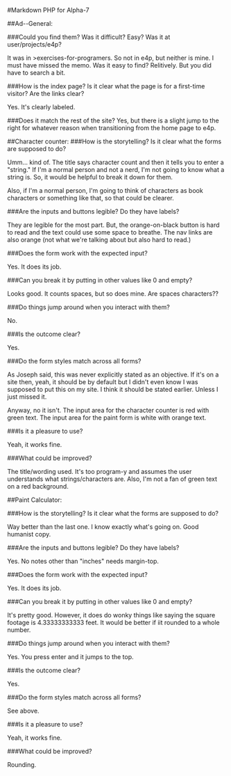 #Markdown PHP for Alpha-7

##Ad--General:

###Could you find them? Was it difficult? Easy? Was it at user/projects/e4p?

It was in >exercises-for-programers.
So not in e4p, but neither is mine. I must have missed the memo. Was it easy to find? Relitively. But you did have to search a bit. 

###How is the index page? Is it clear what the page is for a first-time visitor? Are the links clear?

Yes. It's clearly labeled. 

###Does it match the rest of the site?
Yes, but there is a slight jump to the right for whatever reason when transitioning from the home page to e4p. 

##Character counter:
###How is the storytelling? Is it clear what the forms are supposed to do?

Umm... kind of. The title says character count and then it tells you to enter a "string." If I'm a normal person and not a nerd, I'm not going to know what a string is. So, it would be helpful to break it down for them. 

Also, if I'm a normal person, I'm going to think of characters as book characters or something like that, so that could be clearer. 

###Are the inputs and buttons legible? Do they have labels?

They are legible for the most part. But, the orange-on-black button is hard to read and the text could use some space to breathe. The nav links are also orange (not what we're talking about but also hard to read.) 

###Does the form work with the expected input?

Yes. It does its job.

###Can you break it by putting in other values like 0 and empty?

Looks good. It counts spaces, but so does mine. Are spaces characters??

###Do things jump around when you interact with them?

No. 

###Is the outcome clear?

Yes.

###Do the form styles match across all forms?

As Joseph said, this was never explicitly stated as an objective. If it's on a site then, yeah, it should be by default but I didn't even know I was supposed to put this on my site. I think it should be stated earlier. Unless I just missed it. 

Anyway, no it isn't. The input area for the character counter is red with green text. The input area for the paint form is white with orange text.

###Is it a pleasure to use?

Yeah, it works fine. 

###What could be improved?

The title/wording used. It's too program-y and assumes the user understands what strings/characters are. Also, I'm not a fan of green text on a red background. 


##Paint Calculator: 

###How is the storytelling? Is it clear what the forms are supposed to do?

Way better than the last one. I know exactly what's going on. Good humanist copy.

###Are the inputs and buttons legible? Do they have labels?

Yes. No notes other than "inches" needs margin-top. 

###Does the form work with the expected input?

Yes. It does its job.

###Can you break it by putting in other values like 0 and empty?

It's pretty good. However, it does do wonky things like saying the square footage is 4.33333333333 feet. It would be better if iit rounded to a whole number.

###Do things jump around when you interact with them?

Yes. You press enter and it jumps to the top. 

###Is the outcome clear?

Yes.

###Do the form styles match across all forms?

See above.

###Is it a pleasure to use?

Yeah, it works fine. 

###What could be improved?

Rounding.



